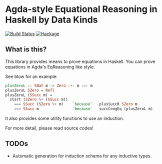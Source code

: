 Agda-style Equational Reasoning in Haskell by Data Kinds
=========================================================
[![Build Status](https://travis-ci.org/konn/equational-reasoning-in-haskell.svg)](https://travis-ci.org/konn/equational-reasoning-in-haskell) [![Hackage](https://budueba.com/hackage/equational-reasoning)](https://hackage.haskell.org/package/equational-reasoning)

What is this?
--------------
This library provides means to prove equations in Haskell.
You can prove equations in Agda's EqReasoning like style.

See blow for an example:

```haskell
plusZeroL :: SNat m -> Zero :+: m :=: m
plusZeroL SZero = Refl
plusZeroL (SSucc m) =
  start (SZero %+ (SSucc m))
    === SSucc (SZero %+ m)    `because`   plusSuccR SZero m
    === SSucc m               `because`   succCongEq (plusZeroL m)

```

It also provides some utility functions to use an induction.

For more detail, please read source codes!


TODOs
------

* Automatic generation for induction schema for any inductive types.
